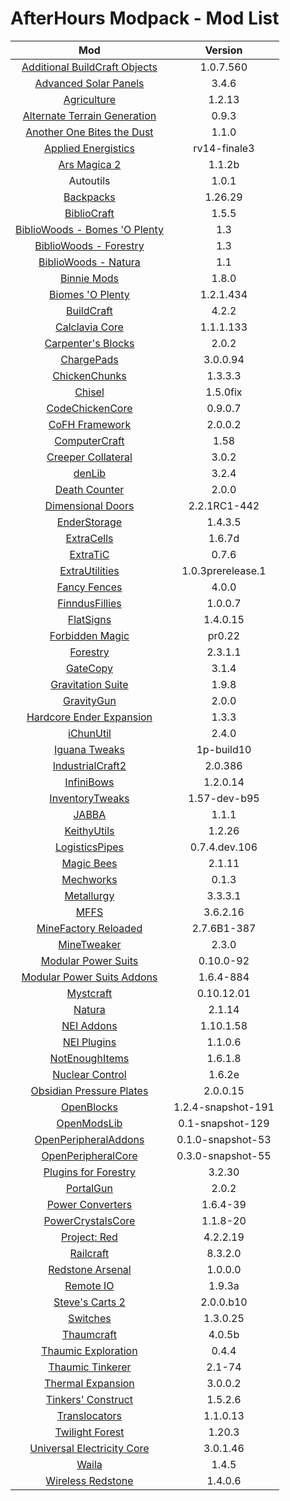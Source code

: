 # AfterHours Modpack - Mod List

| **Mod** | **Version** |
|:-------:|:-----------:|
| [Additional BuildCraft Objects](http://www.minecraftforum.net/topic/682821-) | 1.0.7.560 |
| [Advanced Solar Panels](http://forum.industrial-craft.net/index.php?page=Thread&threadID=3291) | 3.4.6 |
| [Agriculture](http://www.minecraftforum.net/topic/1961353-) | 1.2.13 |
| [Alternate Terrain Generation](http://www.minecraftforum.net/topic/1932156-) | 0.9.3 |
| [Another One Bites the Dust](http://www.minecraftforum.net/topic/2319703-) | 1.1.0 |
| [Applied Energistics](http://ae-mod.info/) | rv14-finale3 |
| [Ars Magica 2](http://www.minecraftforum.net/topic/2028696-) | 1.1.2b |
| Autoutils | 1.0.1 |
| [Backpacks](http://www.minecraftforum.net/topic/1492661-) | 1.26.29 |
| [BiblioCraft](http://www.bibliocraftmod.com/) | 1.5.5 |
| [BiblioWoods - Bomes 'O Plenty](http://www.bibliocraftmod.com/?page_id=50#bibliowoods) | 1.3 |
| [BiblioWoods - Forestry](http://www.bibliocraftmod.com/?page_id=50#bibliowoods) | 1.3 |
| [BiblioWoods - Natura](http://www.bibliocraftmod.com/?page_id=50#bibliowoods) | 1.1 |
| [Binnie Mods](http://extrabees.giffmemana.com/) | 1.8.0 |
| [Biomes 'O Plenty](http://www.minecraftforge.net/forum/index.php/topic,13244.0.html) | 1.2.1.434 |
| [BuildCraft](http://www.mod-buildcraft.com/) | 4.2.2 |
| [Calclavia Core](http://universalelectricity.com/calclavia-core/) | 1.1.1.133 |
| [Carpenter's Blocks](http://www.minecraftforum.net/topic/1790919-) | 2.0.2 |
| [ChargePads](http://forum.feed-the-beast.com/threads/myrathis-mod-compendium.18505/) | 3.0.0.94 |
| [ChickenChunks](http://www.minecraftforum.net/topic/909223-) | 1.3.3.3 |
| [Chisel](http://www.minecraftforum.net/topic/1749374-) | 1.5.0fix |
| [CodeChickenCore](http://www.minecraftforum.net/topic/909223-) | 0.9.0.7 |
| [CoFH Framework](http://teamcofh.com/) | 2.0.0.2 |
| [ComputerCraft](http://www.computercraft.info/) | 1.58 |
| [Creeper Collateral](http://denoflionsx.info/) | 3.0.2 |
| [denLib](http://denoflionsx.info/) | 3.2.4
| [Death Counter](http://ichun.us/mods/death-counter/) | 2.0.0 |
| [Dimensional Doors](http://www.minecraftforum.net/topic/1650007-) | 2.2.1RC1-442 |
| [EnderStorage](http://www.minecraftforum.net/topic/909223-) | 1.4.3.5 |
| [ExtraCells](http://www.minecraftforum.net/topic/1801643-) | 1.6.7d |
| [ExtraTiC](http://www.minecraftforum.net/topic/1985397-) | 0.7.6 |
| [ExtraUtilities](http://www.minecraftforum.net/topic/1776056-) | 1.0.3prerelease.1 |
| [Fancy Fences](http://www.minecraftforum.net/topic/1298016-) | 4.0.0 |
| [FinndusFillies](http://forum.feed-the-beast.com/threads/myrathis-mod-compendium.18505/) | 1.0.0.7 |
| [FlatSigns](http://forum.feed-the-beast.com/threads/myrathis-mod-compendium.18505/) | 1.4.0.15 |
| [Forbidden Magic](http://www.minecraftforum.net/topic/2305054-) | pr0.22 |
| [Forestry](http://forestry.sengir.net/) | 2.3.1.1 |
| [GateCopy](http://denoflionsx.info/) | 3.1.4 |
| [Gravitation Suite](http://forum.industrial-craft.net/index.php?page=Thread&threadID=6915) | 1.9.8  |
| [GravityGun](http://ichun.us/mods/gravity-gun/) | 2.0.0 |
| [Hardcore Ender Expansion](http://www.minecraftforum.net/topic/1066990-) | 1.3.3 |
| [iChunUtil](http://ichun.us/mods/ichun-util/) | 2.4.0 |
| [Iguana Tweaks](http://www.minecraftforum.net/topic/1953828-) | 1p-build10 |
| [IndustrialCraft2](http://www.industrial-craft.net/) | 2.0.386 |
| [InfiniBows](http://forum.feed-the-beast.com/threads/myrathis-mod-compendium.18505/) | 1.2.0.14 |
| [InventoryTweaks](http://www.minecraftforum.net/topic/1720872-) | 1.57-dev-b95 |
| [JABBA](http://www.minecraftforum.net/topic/2182366-) | 1.1.1 |
| [KeithyUtils](http://www.curse.com/mc-mods/minecraft/keithyutils) | 1.2.26 |
| [LogisticsPipes](https://github.com/RS485/LogisticsPipes/) | 0.7.4.dev.106 |
| [Magic Bees](http://forestry.sengir.net/forum/viewtopic.php?id=17) | 2.1.11 |
| [Mechworks](http://www.minecraftforum.net/topic/1659892-) | 0.1.3 |
| [Metallurgy](http://www.minecraftforum.net/topic/744918-) | 3.3.3.1 |
| [MFFS](http://calclavia.com/mffs/) | 3.6.2.16 |
| [MineFactory Reloaded](http://www.minecraftforum.net/topic/2016680-) | 2.7.6B1-387 |
| [MineTweaker](http://www.minecraftforum.net/topic/1886008-) | 2.3.0 |
| [Modular Power Suits](http://machinemuse.net/) | 0.10.0-92 |
| [Modular Power Suits Addons](http://www.minecraftforum.net/topic/2287651-) | 1.6.4-884 |
| [Mystcraft](http://binarymage.com/) | 0.10.12.01 |
| [Natura](http://www.minecraftforum.net/topic/1753754-) | 2.1.14 |
| [NEI Addons](http://www.minecraftforum.net/topic/1803460-) | 1.10.1.58 |
| [NEI Plugins](https://bitbucket.org/mistaqur/nei_plugins/wiki/Home) | 1.1.0.6 |
| [NotEnoughItems](http://www.minecraftforum.net/topic/909223-) | 1.6.1.8 |
| [Nuclear Control](http://forum.industrial-craft.net/index.php?page=Thread&threadID=5915) | 1.6.2e |
| [Obsidian Pressure Plates](http://forum.feed-the-beast.com/threads/myrathis-mod-compendium.18505/) | 2.0.0.15 |
| [OpenBlocks](http://www.minecraftforum.net/topic/1941514-) | 1.2.4-snapshot-191 |
| [OpenModsLib](http://www.openperipheral.info) | 0.1-snapshot-129 |
| [OpenPeripheralAddons](http://www.openperipheral.info) | 0.1.0-snapshot-53 |
| [OpenPeripheralCore](http://www.openperipheral.info) | 0.3.0-snapshot-55 |
| [Plugins for Forestry](http://denoflionsx.info/) | 3.2.30 |
| [PortalGun](http://ichun.us/mods/portalgun/) | 2.0.2 |
| [Power Converters](http://www.minecraftforum.net/topic/1695968-) | 1.6.4-39
| [PowerCrystalsCore](http://www.minecraftforum.net/topic/2016680-) | 1.1.8-20 |
| [Project: Red](http://projectredwiki.com/) | 4.2.2.19 |
| [Railcraft](http://www.railcraft.info/) | 8.3.2.0 |
| [Redstone Arsenal](http://teamcofh.com/) | 1.0.0.0 |
| [Remote IO](http://www.minecraftforum.net/topic/2038242-) | 1.9.3a |
| [Steve's Carts 2](http://stevescarts2.wikispaces.com/) | 2.0.0.b10 |
| [Switches](http://forum.feed-the-beast.com/threads/myrathis-mod-compendium.18505/) | 1.3.0.25 |
| [Thaumcraft](http://www.minecraftforum.net/topic/2011841-) | 4.0.5b |
| [Thaumic Exploration](http://www.minecraftforum.net/topic/2276152-) | 0.4.4 |
| [Thaumic Tinkerer](http://www.minecraftforum.net/topic/1813058-) | 2.1-74 |
| [Thermal Expansion](http://teamcofh.com/) | 3.0.0.2 |
| [Tinkers' Construct](http://www.minecraftforum.net/topic/1659892-) | 1.5.2.6 |
| [Translocators](http://www.minecraftforum.net/topic/909223-) | 1.1.0.13 |
| [Twilight Forest](http://www.minecraftforum.net/topic/561673-) | 1.20.3 |
| [Universal Electricity Core](http://universalelectricity.com/) | 3.0.1.46 |
| [Waila](http://www.minecraftforum.net/topic/1846244-) | 1.4.5 |
| [Wireless Redstone](http://www.minecraftforum.net/topic/909223-) | 1.4.0.6 |
